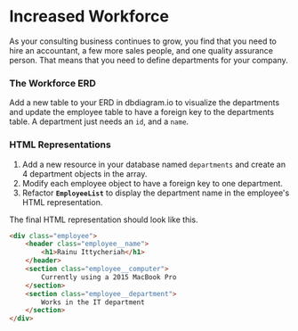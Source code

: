 # Increased Workforce

As your consulting business continues to grow, you find that you need to hire an accountant, a few more sales people, and one quality assurance person. That means that you need to define departments for your company.

### The Workforce ERD

Add a new table to your ERD in dbdiagram.io to visualize the departments and update the employee table to have a foreign key to the departments table. A department just needs an `id`, and a `name`.

### HTML Representations

1. Add a new resource in your database named `departments` and create an 4 department objects in the array.
1. Modify each employee object to have a foreign key to one department.
1. Refactor **`EmployeeList`** to display the department name in the employee's HTML representation.

The final HTML representation should look like this.

```html
<div class="employee">
    <header class="employee__name">
        <h1>Rainu Ittycheriah</h1>
    </header>
    <section class="employee__computer">
        Currently using a 2015 MacBook Pro
    </section>
    <section class="employee__department">
        Works in the IT department
    </section>
</div>
```
